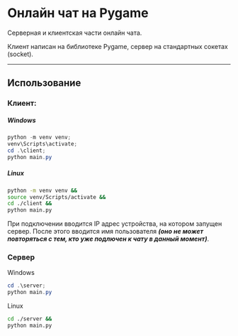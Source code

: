 # Онлайн чат на Pygame
Серверная и клиентская части онлайн чата.

Клиент написан на библиотеке Pygame, сервер на стандартных сокетах (socket).

----
## Использование
### Клиент:
##### Windows
```powershell
python -m venv venv;
venv\Scripts\activate;
cd .\client;
python main.py
```

##### Linux
```sh
python -m venv venv &&
source venv/Scripts/activate &&
cd ./client &&
python main.py
```

При подключении вводится IP адрес устройства, на котором запущен сервер. После этого вводится имя пользователя **_(оно не может повторяться с тем, кто уже подлючен к чату в данный момент)_**.

### Сервер
Windows
```powershell
cd .\server;
python main.py
```

Linux
```sh
cd ./server &&
python main.py
```
